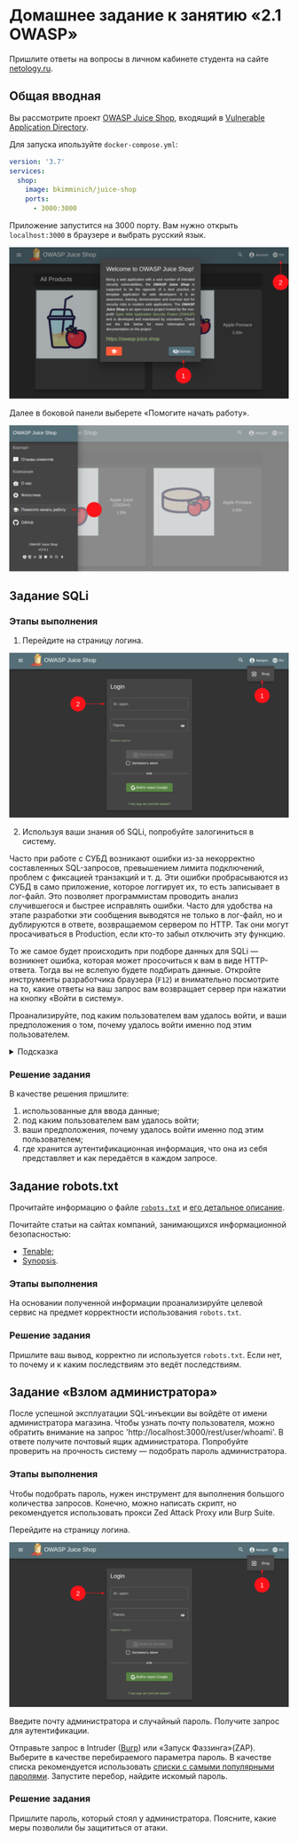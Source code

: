 # Домашнее задание к занятию «2.1 OWASP»

Пришлите ответы на вопросы в личном кабинете студента на сайте [netology.ru](https://netology.ru).

## Общая вводная

Вы рассмотрите проект [OWASP Juice Shop](https://owasp.org/www-project-juice-shop/), входящий в [Vulnerable Application Directory](https://owasp.org/www-project-vulnerable-web-applications-directory/).

Для запуска ипользуйте `docker-compose.yml`:

```yaml
version: '3.7'
services:
  shop:
    image: bkimminich/juice-shop
    ports:
      - 3000:3000
```

Приложение запустится на 3000 порту. Вам нужно открыть `localhost:3000` в браузере и выбрать русский язык.

![](pic/startup.png)

Далее в боковой панели выберете «Помогите начать работу».

![](pic/guide.png)

## Задание SQLi

### Этапы выполнения

1. Перейдите на страницу логина.

![](pic/login.png)

2. Используя ваши знания об SQLi, попробуйте залогиниться в систему.

Часто при работе с СУБД возникают ошибки из-за некорректно составленных SQL-запросов, превышением лимита подключений, проблем с фиксацией транзакций и т. д. Эти ошибки пробрасываются из СУБД в само приложение, которое логгирует их, то есть записывает в лог-файл. Это позволяет программистам проводить анализ случившегося и быстрее исправлять ошибки. Часто для удобства на этапе разработки эти сообщения выводятся не только в лог-файл, но и дублируются в ответе, возвращаемом сервером по HTTP. Так они могут просачиваться в Production, если кто-то забыл отключить эту функцию.

То же самое будет происходить при подборе данных для SQLi — возникнет ошибка, которая может просочиться к вам в виде HTTP-ответа. Тогда вы не вслепую будете подбирать данные. Откройте инструменты разработчика браузера (`F12`) и внимательно посмотрите на то, какие ответы на ваш запрос вам возвращает сервер при нажатии на кнопку «Войти в систему».

Проанализируйте, под каким пользователем вам удалось войти, и ваши предположения о том, почему удалось войти именно под этим пользователем.

<details>
<summary>Подсказка</summary>

Для этого нужно:
1. проверить хранилища — Cookie, LocalStorage, SessionStorage — на предмет хранения аутентификационной информации;
2. посмотреть на данные, передаваемые в запросах — Headers;
3. посмотреть на данные, возвращаемые в ответах после аутентификации.
</details>

### Решение задания

В качестве решения пришлите:
1. использованные для ввода данные;
2. под каким пользователем вам удалось войти;
3. ваши предположения, почему удалось войти именно под этим пользователем;
4. где хранится аутентификационная информация, что она из себя представляет и как передаётся в каждом запросе.

## Задание robots.txt

Прочитайте информацию о файле [`robots.txt`](https://developers.google.com/search/docs/advanced/robots/intro?hl=ru) и [его детальное описание](https://developers.google.com/search/docs/advanced/robots/robots_txt?hl=ru).

Почитайте статьи на сайтах компаний, занимающихся информационной безопасностью:
* [Tenable](https://www.tenable.com/plugins/nessus/10302);
* [Synopsis](https://www.synopsys.com/blogs/software-security/robots-txt/).

### Этапы выполнения

На основании полученной информации проанализируйте целевой сервис на предмет корректности использования `robots.txt`.

### Решение задания

Пришлите ваш вывод, корректно ли используется `robots.txt`. Если нет, то почему и к каким последствиям это ведёт последствиям.

## Задание «Взлом администратора»

После успешной эксплуатации SQL-инъекции вы войдёте от имени администратора магазина. Чтобы узнать почту пользователя, можно обратить внимание на запрос 'http://localhost:3000/rest/user/whoami'. В ответе получите почтовый ящик администратора. Попробуйте проверить на прочность систему — подобрать пароль администратора.

### Этапы выполнения

Чтобы подобрать пароль, нужен инструмент для выполнения большого количества запросов. Конечно, можно написать скрипт, но рекомендуется использовать прокси Zed Attack Proxy или Burp Suite. 

Перейдите на страницу логина.

![](pic/login.png)

Введите почту администратора и случайный пароль. Получите запрос для аутентификации.

Отправьте запрос в Intruder ([Burp](https://portswigger.net/burp/documentation/desktop/tools/intruder)) или «Запуск Фаззинга»(ZAP). Выберите в качестве перебираемого параметра пароль. В качестве списка рекомендуется использовать [списки с самыми популярными паролями](https://github.com/danielmiessler/SecLists/blob/master/Passwords/Common-Credentials/100k-most-used-passwords-NCSC.txt).
Запустите перебор, найдите искомый пароль.

### Решение задания

Пришлите пароль, который стоял у администратора. Поясните, какие меры позволили бы защититься от атаки.
